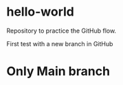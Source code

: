 # hello-world
Repository to practice the GitHub flow.

First test with a new branch in GitHub 

# Only Main branch
